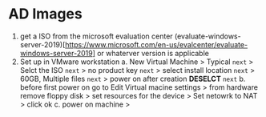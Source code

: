 # AD Images
1. get a ISO from the microsoft evaluation center (evaluate-windows-server-2019)[https://www.microsoft.com/en-us/evalcenter/evaluate-windows-server-2019] or whaterver version is applicable
2. Set up in VMware workstation
a. New Virtual Machine > Typical `next` > Selct the ISO `next` > no product key `next` > select install location `next` > 60GB, Multiple files `next` > power on after creation **DESELCT** `next`
b. before first power on go to Edit Virtual macine settings > from hardware remove floppy disk > set resources for the device > Set netowrk to NAT > click ok
c. power on machine > 
